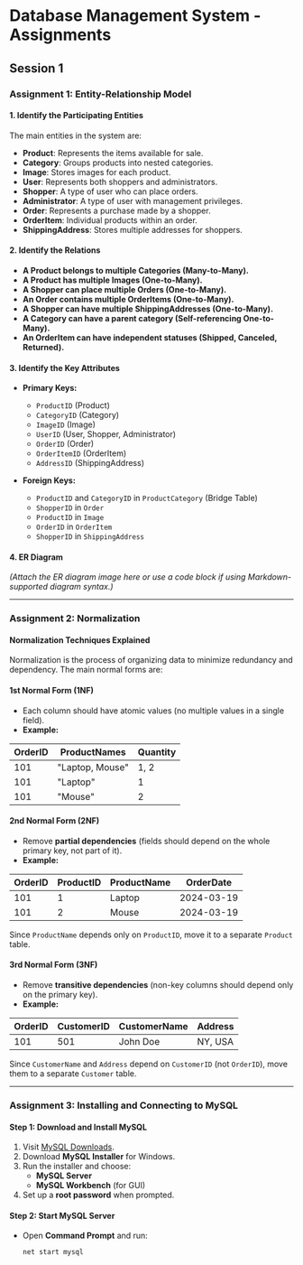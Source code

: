 # Database Management System - Assignments

## Session 1

### Assignment 1: Entity-Relationship Model  

#### 1. Identify the Participating Entities  
The main entities in the system are:  
- **Product**: Represents the items available for sale.  
- **Category**: Groups products into nested categories.  
- **Image**: Stores images for each product.  
- **User**: Represents both shoppers and administrators.  
- **Shopper**: A type of user who can place orders.  
- **Administrator**: A type of user with management privileges.  
- **Order**: Represents a purchase made by a shopper.  
- **OrderItem**: Individual products within an order.  
- **ShippingAddress**: Stores multiple addresses for shoppers.  

#### 2. Identify the Relations  
- **A Product belongs to multiple Categories (Many-to-Many).**  
- **A Product has multiple Images (One-to-Many).**  
- **A Shopper can place multiple Orders (One-to-Many).**  
- **An Order contains multiple OrderItems (One-to-Many).**  
- **A Shopper can have multiple ShippingAddresses (One-to-Many).**  
- **A Category can have a parent category (Self-referencing One-to-Many).**  
- **An OrderItem can have independent statuses (Shipped, Canceled, Returned).**  

#### 3. Identify the Key Attributes  
- **Primary Keys:**  
  - `ProductID` (Product)  
  - `CategoryID` (Category)  
  - `ImageID` (Image)  
  - `UserID` (User, Shopper, Administrator)  
  - `OrderID` (Order)  
  - `OrderItemID` (OrderItem)  
  - `AddressID` (ShippingAddress)  

- **Foreign Keys:**  
  - `ProductID` and `CategoryID` in `ProductCategory` (Bridge Table)  
  - `ShopperID` in `Order`  
  - `ProductID` in `Image`  
  - `OrderID` in `OrderItem`  
  - `ShopperID` in `ShippingAddress`  

#### 4. ER Diagram  
*(Attach the ER diagram image here or use a code block if using Markdown-supported diagram syntax.)*  

---

### Assignment 2: Normalization  

#### **Normalization Techniques Explained**  
Normalization is the process of organizing data to minimize redundancy and dependency. The main normal forms are:  

#### **1st Normal Form (1NF)**  
- Each column should have atomic values (no multiple values in a single field).  
- **Example:**  

| OrderID | ProductNames      | Quantity |  
|---------|------------------|----------|  
| 101     | "Laptop, Mouse"  | 1, 2     | ❌ *Not in 1NF*  
| 101     | "Laptop"         | 1        | ✔ *1NF Applied*  
| 101     | "Mouse"          | 2        |  

#### **2nd Normal Form (2NF)**  
- Remove **partial dependencies** (fields should depend on the whole primary key, not part of it).  
- **Example:**  

| OrderID | ProductID | ProductName | OrderDate  |  
|---------|----------|-------------|------------|  
| 101     | 1        | Laptop      | 2024-03-19 |  
| 101     | 2        | Mouse       | 2024-03-19 |  

Since `ProductName` depends only on `ProductID`, move it to a separate `Product` table.

#### **3rd Normal Form (3NF)**  
- Remove **transitive dependencies** (non-key columns should depend only on the primary key).  
- **Example:**  

| OrderID | CustomerID | CustomerName | Address |  
|---------|-----------|--------------|---------|  
| 101     | 501       | John Doe     | NY, USA |  

Since `CustomerName` and `Address` depend on `CustomerID` (not `OrderID`), move them to a separate `Customer` table.

---

### Assignment 3: Installing and Connecting to MySQL  

#### **Step 1: Download and Install MySQL**  
1. Visit [MySQL Downloads](https://dev.mysql.com/downloads/installer/).  
2. Download **MySQL Installer** for Windows.  
3. Run the installer and choose:  
   - **MySQL Server**  
   - **MySQL Workbench** (for GUI)  
4. Set up a **root password** when prompted.  

#### **Step 2: Start MySQL Server**  
- Open **Command Prompt** and run:  
  ```sh
  net start mysql
